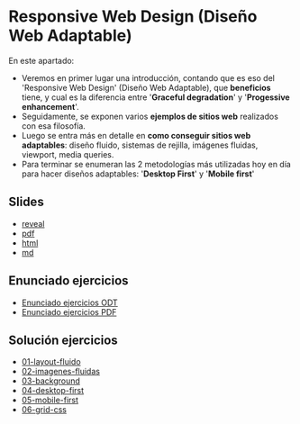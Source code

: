 # Responsive Web Design (Diseño Web Adaptable)

En este apartado:

- Veremos en primer lugar una introducción, contando que es eso del 'Responsive Web Design' (Diseño Web Adaptable), que **beneficios** tiene, y cual es la diferencia entre '**Graceful degradation**' y '**Progessive enhancement**'.
- Seguidamente, se exponen varios **ejemplos de sitios web** realizados con esa filosofía.
- Luego se entra más en detalle en **como conseguir sitios web adaptables**: diseño fluido, sistemas de rejilla, imágenes fluidas, viewport, media queries.
- Para terminar se enumeran las 2 metodologías más utilizadas hoy en día para hacer diseños adaptables: '**Desktop First**' y '**Mobile first**'

## Slides

- [reveal](http://asanzdiego.github.io/curso-interfaces-web-2017/03-rwd/slides/export/rwd-reveal-slides.html)
- [pdf](http://asanzdiego.github.io/curso-interfaces-web-2017/03-rwd/slides/export/rwd-reveal-slides-alternative.pdf)
- [html](http://asanzdiego.github.io/curso-interfaces-web-2017/03-rwd/slides/export/rwd.html)
- [md](http://asanzdiego.github.io/curso-interfaces-web-2017/03-rwd/slides/md/rwd.md)

## Enunciado ejercicios

- [Enunciado ejercicios ODT](https://github.com/asanzdiego/curso-interfaces-web-2017/raw/master/03-rwd/src/ejercicios-rwd.odt)
- [Enunciado ejercicios PDF](https://github.com/asanzdiego/curso-interfaces-web-2017/raw/master/03-rwd/src/ejercicios-rwd.pdf)

## Solución ejercicios

- [01-layout-fluido](https://github.com/asanzdiego/curso-interfaces-web-2017/tree/master/03-rwd/src/01-layout-fluido)
- [02-imagenes-fluidas](https://github.com/asanzdiego/curso-interfaces-web-2017/tree/master/03-rwd/src/02-imagenes-fluidas)
- [03-background](https://github.com/asanzdiego/curso-interfaces-web-2017/tree/master/03-rwd/src/03-background)
- [04-desktop-first](https://github.com/asanzdiego/curso-interfaces-web-2017/tree/master/03-rwd/src/04-desktop-first)
- [05-mobile-first](https://github.com/asanzdiego/curso-interfaces-web-2017/tree/master/03-rwd/src/05-mobile-first)
- [06-grid-css](https://github.com/asanzdiego/curso-interfaces-web-2017/tree/master/03-rwd/src/06-grid-css)
